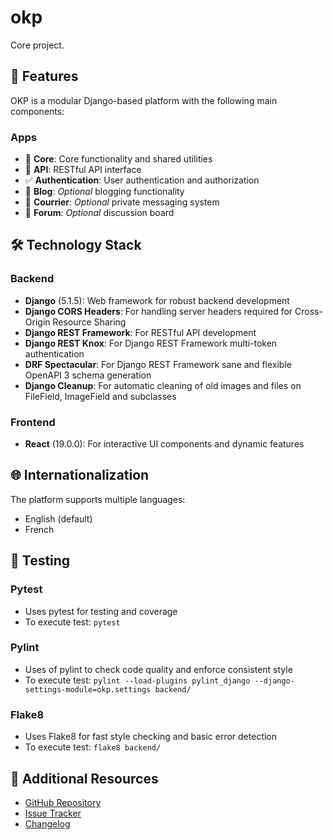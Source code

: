 # okp
Core project.

## 🌟 Features

OKP is a modular Django-based platform with the following main components:

### Apps
- 🔨 **Core**: Core functionality and shared utilities
- 🔨 **API**: RESTful API interface
- ✅ **Authentication**: User authentication and authorization
- 📌 **Blog**: *Optional* blogging functionality
- 📌 **Courrier**: *Optional* private messaging system
- 📌 **Forum**: *Optional* discussion board


## 🛠️ Technology Stack

### Backend
- **Django** (5.1.5): Web framework for robust backend development
- **Django CORS Headers**: For handling server headers required for Cross-Origin Resource Sharing
- **Django REST Framework**: For RESTful API development
- **Django REST Knox**: For Django REST Framework multi-token authentication
- **DRF Spectacular**: For Django REST Framework sane and flexible OpenAPI 3 schema generation
- **Django Cleanup**: For automatic cleaning of old images and files on FileField, ImageField and subclasses

### Frontend
- **React** (19.0.0): For interactive UI components and dynamic features

## 🌐 Internationalization

The platform supports multiple languages:

- English (default)
- French

## 🧪 Testing

### Pytest
- Uses pytest for testing and coverage
- To execute test: `pytest`

### Pylint
- Uses of pylint to check code quality and enforce consistent style
- To execute test: `pylint --load-plugins pylint_django --django-settings-module=okp.settings backend/`

### Flake8
- Uses Flake8 for fast style checking and basic error detection
- To execute test: `flake8 backend/`

## 📖 Additional Resources

- [GitHub Repository](https://github.com/mcpronovost/okp-core)
- [Issue Tracker](https://github.com/mcpronovost/okp-core/issues)
- [Changelog](CHANGELOG.md)
